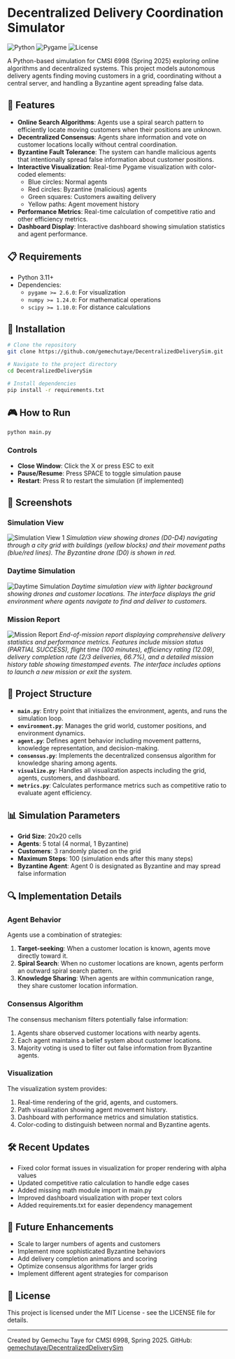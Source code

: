 # Decentralized Delivery Coordination Simulator

![Python](https://img.shields.io/badge/Python-3.11+-blue.svg)
![Pygame](https://img.shields.io/badge/Pygame-2.6.1-green.svg)
![License](https://img.shields.io/badge/License-MIT-yellow.svg)

A Python-based simulation for CMSI 6998 (Spring 2025) exploring online algorithms and decentralized systems. This project models autonomous delivery agents finding moving customers in a grid, coordinating without a central server, and handling a Byzantine agent spreading false data.

## 🚀 Features

- **Online Search Algorithms**: Agents use a spiral search pattern to efficiently locate moving customers when their positions are unknown.
- **Decentralized Consensus**: Agents share information and vote on customer locations locally without central coordination.
- **Byzantine Fault Tolerance**: The system can handle malicious agents that intentionally spread false information about customer positions.
- **Interactive Visualization**: Real-time Pygame visualization with color-coded elements:
  - Blue circles: Normal agents
  - Red circles: Byzantine (malicious) agents
  - Green squares: Customers awaiting delivery
  - Yellow paths: Agent movement history
- **Performance Metrics**: Real-time calculation of competitive ratio and other efficiency metrics.
- **Dashboard Display**: Interactive dashboard showing simulation statistics and agent performance.

## 📋 Requirements

- Python 3.11+
- Dependencies:
  - `pygame >= 2.6.0`: For visualization
  - `numpy >= 1.24.0`: For mathematical operations
  - `scipy >= 1.10.0`: For distance calculations

## 🔧 Installation

```bash
# Clone the repository
git clone https://github.com/gemechutaye/DecentralizedDeliverySim.git

# Navigate to the project directory
cd DecentralizedDeliverySim

# Install dependencies
pip install -r requirements.txt
```

## 🎮 How to Run

```bash
python main.py
```

### Controls
- **Close Window**: Click the X or press ESC to exit
- **Pause/Resume**: Press SPACE to toggle simulation pause
- **Restart**: Press R to restart the simulation (if implemented)

## 📸 Screenshots

### Simulation View
![Simulation View 1](images/mission_report.png)
*Simulation view showing drones (D0-D4) navigating through a city grid with buildings (yellow blocks) and their movement paths (blue/red lines). The Byzantine drone (D0) is shown in red.*

### Daytime Simulation
![Daytime Simulation](images/simulation_view1.png)
*Daytime simulation view with lighter background showing drones and customer locations. The interface displays the grid environment where agents navigate to find and deliver to customers.*

### Mission Report
![Mission Report](images/simulation_view2.png)
*End-of-mission report displaying comprehensive delivery statistics and performance metrics. Features include mission status (PARTIAL SUCCESS), flight time (100 minutes), efficiency rating (12.09), delivery completion rate (2/3 deliveries, 66.7%), and a detailed mission history table showing timestamped events. The interface includes options to launch a new mission or exit the system.*

## 🧩 Project Structure

- **`main.py`**: Entry point that initializes the environment, agents, and runs the simulation loop.
- **`environment.py`**: Manages the grid world, customer positions, and environment dynamics.
- **`agent.py`**: Defines agent behavior including movement patterns, knowledge representation, and decision-making.
- **`consensus.py`**: Implements the decentralized consensus algorithm for knowledge sharing among agents.
- **`visualize.py`**: Handles all visualization aspects including the grid, agents, customers, and dashboard.
- **`metrics.py`**: Calculates performance metrics such as competitive ratio to evaluate agent efficiency.

## 📊 Simulation Parameters

- **Grid Size**: 20x20 cells
- **Agents**: 5 total (4 normal, 1 Byzantine)
- **Customers**: 3 randomly placed on the grid
- **Maximum Steps**: 100 (simulation ends after this many steps)
- **Byzantine Agent**: Agent 0 is designated as Byzantine and may spread false information

## 🔍 Implementation Details

### Agent Behavior
Agents use a combination of strategies:
1. **Target-seeking**: When a customer location is known, agents move directly toward it.
2. **Spiral Search**: When no customer locations are known, agents perform an outward spiral search pattern.
3. **Knowledge Sharing**: When agents are within communication range, they share customer location information.

### Consensus Algorithm
The consensus mechanism filters potentially false information:
1. Agents share observed customer locations with nearby agents.
2. Each agent maintains a belief system about customer locations.
3. Majority voting is used to filter out false information from Byzantine agents.

### Visualization
The visualization system provides:
1. Real-time rendering of the grid, agents, and customers.
2. Path visualization showing agent movement history.
3. Dashboard with performance metrics and simulation statistics.
4. Color-coding to distinguish between normal and Byzantine agents.

## 🛠️ Recent Updates

- Fixed color format issues in visualization for proper rendering with alpha values
- Updated competitive ratio calculation to handle edge cases
- Added missing math module import in main.py
- Improved dashboard visualization with proper text colors
- Added requirements.txt for easier dependency management

## 🔮 Future Enhancements

- Scale to larger numbers of agents and customers
- Implement more sophisticated Byzantine behaviors
- Add delivery completion animations and scoring
- Optimize consensus algorithms for larger grids
- Implement different agent strategies for comparison

## 📄 License

This project is licensed under the MIT License - see the LICENSE file for details.

---

Created by Gemechu Taye for CMSI 6998, Spring 2025.
GitHub: [gemechutaye/DecentralizedDeliverySim](https://github.com/gemechutaye/DecentralizedDeliverySim)